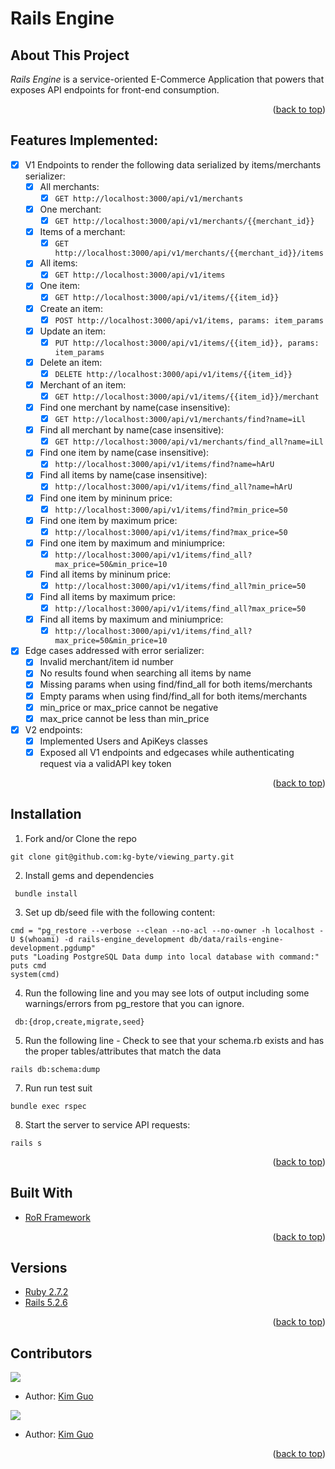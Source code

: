 
<!-- ABOUT THE PROJECT -->
# Rails Engine
## About This Project
*Rails Engine* is a service-oriented E-Commerce Application that powers that exposes API endpoints for front-end consumption.

<p align="right">(<a href="#top">back to top</a>)</p>

## Features Implemented:

- [x] V1 Endpoints to render the following data serialized by items/merchants serializer:
    - [x] All merchants:
       - [x] ```GET http://localhost:3000/api/v1/merchants```
    - [x] One merchant:
       - [x] ```GET http://localhost:3000/api/v1/merchants/{{merchant_id}}```
    - [x] Items of a merchant:
       - [x] ```GET http://localhost:3000/api/v1/merchants/{{merchant_id}}/items```
    - [x] All items:
       - [x] ```GET http://localhost:3000/api/v1/items```
    - [x] One item:
       - [x] ```GET http://localhost:3000/api/v1/items/{{item_id}}```
    - [x] Create an item:
       - [x] ```POST http://localhost:3000/api/v1/items, params: item_params```
    - [x] Update an item:
       - [x] ```PUT http://localhost:3000/api/v1/items/{{item_id}}, params: item_params```
    - [x] Delete an item:
       - [x] ```DELETE http://localhost:3000/api/v1/items/{{item_id}}```
    - [x] Merchant of an item:
       - [x] ```GET http://localhost:3000/api/v1/items/{{item_id}}/merchant```
    - [x] Find one merchant by name(case insensitive):
       - [x] ```GET http://localhost:3000/api/v1/merchants/find?name=iLl```
    - [x] Find all merchant by name(case insensitive):
       - [x] ```GET http://localhost:3000/api/v1/merchants/find_all?name=iLl```
    - [x] Find one item by name(case insensitive):
       - [x] ```http://localhost:3000/api/v1/items/find?name=hArU```
    - [x] Find all items by name(case insensitive):
       - [x] ```http://localhost:3000/api/v1/items/find_all?name=hArU```
    - [x] Find one item by mininum price:
       - [x] ```http://localhost:3000/api/v1/items/find?min_price=50```
    - [x] Find one item by maximum price:
       - [x] ```http://localhost:3000/api/v1/items/find?max_price=50```
    - [x] Find one item by maximum and miniumprice:
       - [x] ```http://localhost:3000/api/v1/items/find_all?max_price=50&min_price=10```
    - [x] Find all items by mininum price:
       - [x] ```http://localhost:3000/api/v1/items/find_all?min_price=50```
    - [x] Find all items by maximum price:
       - [x] ```http://localhost:3000/api/v1/items/find_all?max_price=50```
    - [x] Find all items by maximum and miniumprice:
       - [x] ```http://localhost:3000/api/v1/items/find_all?max_price=50&min_price=10```
- [x] Edge cases addressed with error serializer:
    - [x] Invalid merchant/item id number
    - [x] No results found when searching all items by name
    - [x] Missing params when using find/find_all for both items/merchants
    - [x] Empty params when using find/find_all for both items/merchants
    - [x] min_price or max_price cannot be negative
    - [x] max_price cannot be less than min_price
 - [x] V2 endpoints:
    - [x] Implemented Users and ApiKeys classes
    - [x] Exposed all V1 endpoints and edgecases while authenticating request via a validAPI key token
    
<p align="right">(<a href="#top">back to top</a>)</p>

## Installation

1. Fork and/or Clone the repo 
  ```
  git clone git@github.com:kg-byte/viewing_party.git
  ```
2. Install gems and dependencies
  ```
   bundle install
  ```
3. Set up db/seed file with the following content:
  ```
  cmd = "pg_restore --verbose --clean --no-acl --no-owner -h localhost -U $(whoami) -d rails-engine_development db/data/rails-engine-development.pgdump"
puts "Loading PostgreSQL Data dump into local database with command:"
puts cmd
system(cmd)
```
4. Run the following line and you may see lots of output including some warnings/errors from pg_restore that you can ignore. 
  ```
   db:{drop,create,migrate,seed}
  ```
5. Run the following line - Check to see that your schema.rb exists and has the proper tables/attributes that match the data
  ```
  rails db:schema:dump
  ```
7. Run run test suit 
  ```
  bundle exec rspec
  ```
8. Start the server to service API requests:
  ```
  rails s
  ```
  
<p align="right">(<a href="#top">back to top</a>)</p>

## Built With

* [RoR Framework](https://rubyonrails.org/)


<p align="right">(<a href="#top">back to top</a>)</p>

## Versions

- [Ruby 2.7.2](https://www.ruby-lang.org/en/news/2021/07/07/ruby-2-7-4-released/)
- [Rails 5.2.6](https://rubygems.org/gems/rails/versions/5.2.6)

<p align="right">(<a href="#top">back to top</a>)</p>

## Contributors
<p>
  <img src="https://img.shields.io/badge/LinkedIn-0077B5?style=for-the-badge&logo=linkedin&logoColor=white" />
</p>

- Author: [Kim Guo](https://www.linkedin.com/in/kim-guo-5331b4158/)


<p>
  <img src="https://img.shields.io/badge/GitHub-100000?style=for-the-badge&logo=github&logoColor=white" />
</p>

- Author: [Kim Guo](https://github.com/kg-byte)


<p align="right">(<a href="#top">back to top</a>)</p>


